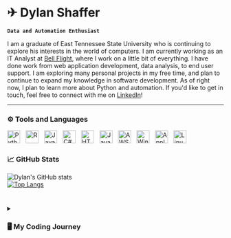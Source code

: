 # ✈ Dylan Shaffer

**`Data and Automation Enthusiast`**

I am a graduate of East Tennessee State University who is continuing to explore his interests in the world of computers. I am currently working as an IT Analyst at [Bell Flight](https://www.bellflight.com/), where I work on a little bit of everything. I have done work from web application development, data analysis, to end user support. I am exploring many personal projects in my free time, and plan to continue to expand my knowledge in software development. As of right now, I plan to learn more about Python and automation. If you'd like to get in touch, feel free to connect with me on [LinkedIn](https://www.linkedin.com/in/dylan-shaffer-5952b1183/)!

---

### ⚙ Tools and Languages

<img align="left" alt="Python" width="30px" style="padding-right:10px;" src="https://cdn.jsdelivr.net/gh/devicons/devicon/icons/python/python-original.svg" />
<img align="left" alt="R" width="30px" style="padding-right:10px;" src="https://cdn.jsdelivr.net/gh/devicons/devicon/icons/r/r-original.svg" />
<img align="left" alt="Java" width="30px" style="padding-right:10px;" src="https://cdn.jsdelivr.net/gh/devicons/devicon/icons/java/java-original.svg" />
<img align="left" alt="C#" width="30px" style="padding-right:10px;" src="https://cdn.jsdelivr.net/gh/devicons/devicon/icons/csharp/csharp-original.svg" />
<img align="left" alt="HTML5" width="30px" style="padding-right:10px;" src="https://cdn.jsdelivr.net/gh/devicons/devicon/icons/html5/html5-original.svg" />
<img align="left" alt="JavaScript" width="30px" style="padding-right:10px;" src="https://cdn.jsdelivr.net/gh/devicons/devicon/icons/javascript/javascript-original.svg" />
<img align="left" alt="AWS" width="30px" style="padding-right:10px;" src="https://cdn.jsdelivr.net/gh/devicons/devicon/icons/amazonwebservices/amazonwebservices-original.svg" />
<img align="left" alt="Windows" width="30px" style="padding-right:10px;" src="https://cdn.jsdelivr.net/gh/devicons/devicon/icons/windows8/windows8-original.svg" />
<img align="left" alt="Apple" width="30px" style="padding-right:10px;" src="https://cdn.jsdelivr.net/gh/devicons/devicon/icons/apple/apple-original.svg" />
<img align="left" alt="Linux" width="30px" style="padding-right:10px;" src="https://cdn.jsdelivr.net/gh/devicons/devicon/icons/linux/linux-original.svg" />
<br />

#

### 📈 GitHub Stats

![Dylan's GitHub stats](https://github-readme-stats.vercel.app/api?username=SS-Dylan&show_icons=true&theme=codeSTACKr)
<br />
[![Top Langs](https://github-readme-stats.vercel.app/api/top-langs/?username=SS-Dylan&layout=compact&theme=codeSTACKr&hide=scss)](https://github.com/anuraghazra/github-readme-stats)

#

<details>
    <summary><h3>🖥 My Coding Journey</h3></summary>
    I've been using computers for as long as I can remember. By the time I was three years old, I was able to navigate menus to a reasonable degree. I always had some sort of attraction to them, which is somewhat unsual for the region of Appalachia I grew up in. Regardless, this fascination never left. Throughout school, I was always speeding through assignments that were given to us on the computer. Around the same time, I grew to love video games as well. My first realistic dream job was to be a video game designer. I got to high school and took my first programming class, and honestly hated it. It turned me away from the idea of working in the computing field. I became interested in engineering, and decided to major in that my first semester at East Tennessee State University. That was also the only semester I was an engineering major, I simply did not enjoy it like I thought I would. The last day of classes that first semester, I went to the computing advisor and changed my major to Computing with an Information Technology concentration. Since then, my passion for computers had reignited and grown. I had much exposure to the different paths you could take in the computing field, and fell in love with three in particular. Data analytics, system administration, and cybersecurity. I did not have a strong academic background in software development, but I find myself wanting to learn more about it. I have begun to read books and am taking on personal projects focusing on software development concepts involving algorithms, data structures, and automation. I am excited to see where I end up in the future, and will continue to expand my knowledge throughout my journey.
